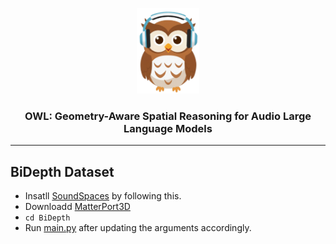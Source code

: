 <p align="center">
    <img src="./assets/owl-logo.png" width="100" style="margin-bottom: 0.2;"/>
<p>

<h3 align="center">
    OWL: Geometry-Aware Spatial Reasoning for Audio Large Language Models
</h3>

---

## BiDepth Dataset
* Insatll [SoundSpaces](https://github.com/facebookresearch/sound-spaces/blob/main/INSTALLATION.md) by following this.
* Downloadd [MatterPort3D](https://niessner.github.io/Matterport/) 
* ``` cd BiDepth ```
* Run [main.py](./BiDepth/main.py) after updating the arguments accordingly.